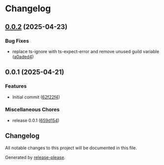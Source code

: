 # Changelog

## [0.0.2](https://github.com/johngerome/nekomi/compare/v0.0.1...v0.0.2) (2025-04-23)


### Bug Fixes

* replace ts-ignore with ts-expect-error and remove unused guild variable ([a0aded4](https://github.com/johngerome/nekomi/commit/a0aded4f13c1278504894466c965cb5d617ec16c))

## 0.0.1 (2025-04-21)

### Features

- Initial commit ([62f22f4](https://github.com/johngerome/nekomi/commit/62f22f4d9ef70144fabb61c591f2f1b2751a0cdd))

### Miscellaneous Chores

- release 0.0.1 ([659d154](https://github.com/johngerome/nekomi/commit/659d154ffa2ed10393a5fdff75bb4be38f9ad23d))

## Changelog

All notable changes to this project will be documented in this file.

Generated by [release-please](https://github.com/googleapis/release-please).
